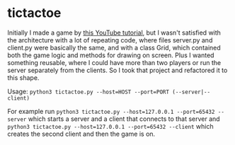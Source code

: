 # tictactoe

Initially I made a game by [this YouTube tutorial](https://www.youtube.com/playlist?list=PL1P11yPQAo7pJT26yr1_cmfS1g_RX7b4d), but I wasn't satisfied with the architecture with a lot of repeating code, where files server.py and client.py were basically the same, and with a class Grid, which contained both the game logic and methods for drawing on screen. Plus I wanted something reusable, where I could have more than two players or run the server separately from the clients. So I took that project and refactored it to this shape.

Usage: `python3 tictactoe.py --host=HOST --port=PORT (--server|--client)`

For example run `python3 tictactoe.py --host=127.0.0.1 --port=65432 --server` which starts a server and a client that connects to that server and `python3 tictactoe.py --host=127.0.0.1 --port=65432 --client` which creates the second client and then the game is on.

